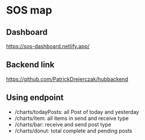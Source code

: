 # SOS map

## Dashboard

https://sos-dashboard.netlify.app/

## Backend link

https://github.com/PatrickDrejerczak/hubbackend

## Using endpoint

- /charts/todayPosts: all Post of today and yesterday
- /charts/item: all items in send and receive type
- /charts/bar: receive and send post type
- /charts/donut: total complete and pending posts
